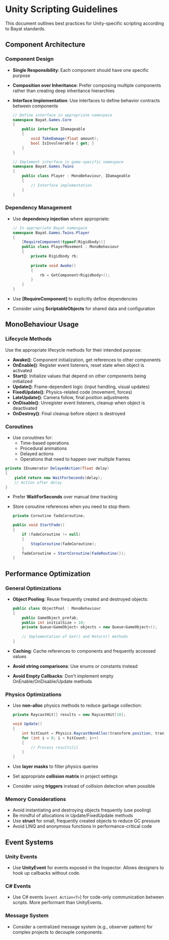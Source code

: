 # Unity Scripting Guidelines

This document outlines best practices for Unity-specific scripting according to Bayat standards.

## Component Architecture

### Component Design

- **Single Responsibility**: Each component should have one specific purpose
- **Composition over Inheritance**: Prefer composing multiple components rather than creating deep inheritance hierarchies
- **Interface Implementation**: Use interfaces to define behavior contracts between components

  ```csharp
  // Define interface in appropriate namespace
  namespace Bayat.Games.Core
  {
      public interface IDamageable
      {
          void TakeDamage(float amount);
          bool IsInvulnerable { get; }
      }
  }
  
  // Implement interface in game-specific namespace
  namespace Bayat.Games.Twins
  {
      public class Player : MonoBehaviour, IDamageable
      {
          // Interface implementation
      }
  }
  ```

### Dependency Management

- Use **dependency injection** where appropriate:

  ```csharp
  // In appropriate Bayat namespace
  namespace Bayat.Games.Twins.Player
  {
      [RequireComponent(typeof(Rigidbody))]
      public class PlayerMovement : MonoBehaviour
      {
          private Rigidbody rb;
          
          private void Awake()
          {
              rb = GetComponent<Rigidbody>();
          }
      }
  }
  ```

- Use **[RequireComponent]** to explicitly define dependencies
- Consider using **ScriptableObjects** for shared data and configuration

## MonoBehaviour Usage

### Lifecycle Methods

Use the appropriate lifecycle methods for their intended purpose:

- **Awake()**: Component initialization, get references to other components
- **OnEnable()**: Register event listeners, reset state when object is activated
- **Start()**: Initialize values that depend on other components being initialized
- **Update()**: Frame-dependent logic (input handling, visual updates)
- **FixedUpdate()**: Physics-related code (movement, forces)
- **LateUpdate()**: Camera follow, final position adjustments
- **OnDisable()**: Unregister event listeners, cleanup when object is deactivated
- **OnDestroy()**: Final cleanup before object is destroyed

### Coroutines

- Use coroutines for:
  - Time-based operations
  - Procedural animations
  - Delayed actions
  - Operations that need to happen over multiple frames

```csharp
private IEnumerator DelayedAction(float delay)
{
    yield return new WaitForSeconds(delay);
    // Action after delay
}
```

- Prefer **WaitForSeconds** over manual time tracking
- Store coroutine references when you need to stop them:

  ```csharp
  private Coroutine fadeCoroutine;
  
  public void StartFade()
  {
      if (fadeCoroutine != null)
      {
          StopCoroutine(fadeCoroutine);
      }
      fadeCoroutine = StartCoroutine(FadeRoutine());
  }
  ```

## Performance Optimization

### General Optimizations

- **Object Pooling**: Reuse frequently created and destroyed objects:

  ```csharp
  public class ObjectPool : MonoBehaviour
  {
      public GameObject prefab;
      public int initialSize = 10;
      private Queue<GameObject> objects = new Queue<GameObject>();
      
      // Implementation of Get() and Return() methods
  }
  ```

- **Caching**: Cache references to components and frequently accessed values
- **Avoid string comparisons**: Use enums or constants instead
- **Avoid Empty Callbacks**: Don't implement empty OnEnable/OnDisable/Update methods

### Physics Optimizations

- Use **non-alloc** physics methods to reduce garbage collection:

  ```csharp
  private RaycastHit[] results = new RaycastHit[10];
  
  void Update()
  {
      int hitCount = Physics.RaycastNonAlloc(transform.position, transform.forward, results);
      for (int i = 0; i < hitCount; i++)
      {
          // Process results[i]
      }
  }
  ```

- Use **layer masks** to filter physics queries
- Set appropriate **collision matrix** in project settings
- Consider using **triggers** instead of collision detection when possible

### Memory Considerations

- Avoid instantiating and destroying objects frequently (use pooling)
- Be mindful of allocations in Update/FixedUpdate methods
- Use **struct** for small, frequently created objects to reduce GC pressure
- Avoid LINQ and anonymous functions in performance-critical code

## Event Systems

### Unity Events

- Use **UnityEvent** for events exposed in the Inspector. Allows designers to hook up callbacks without code.

### C# Events

- Use C# events (`event Action<T>`) for code-only communication between scripts. More performant than UnityEvents.

### Message System

- Consider a centralized message system (e.g., observer pattern) for complex projects to decouple components.
